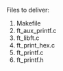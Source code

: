 Files to deliver: 

1) Makefile
2) ft_aux_printf.c
3) ft_libft.c
4) ft_print_hex.c
5) ft_printf.c
6) ft_printf.h 
